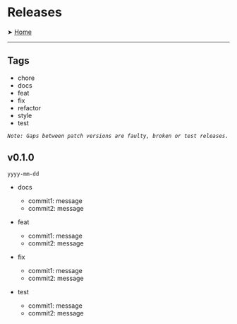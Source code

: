 # Releases

➤ [Home](../README.md)

---

## Tags

- chore
- docs
- feat
- fix
- refactor
- style
- test

_`Note: Gaps between patch versions are faulty, broken or test releases.`_

## v0.1.0

`yyyy-mm-dd`

- docs

  - commit1: message
  - commit2: message

- feat

  - commit1: message
  - commit2: message

- fix

  - commit1: message
  - commit2: message

- test

  - commit1: message
  - commit2: message
